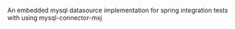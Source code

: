 An embedded mysql datasource implementation for spring integration tests with using mysql-connector-mxj